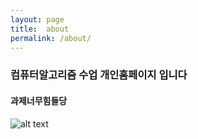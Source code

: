 ```yaml
---
layout: page
title:  about
permalink: /about/
---
```




### 컴퓨터알고리즘 수업 개인홈페이지 입니다



#### 과제너무힘들당 



![alt text](C:\Users\tetra\AppData\Roaming\Typora\typora-user-images\image-20200331174540424.png)

